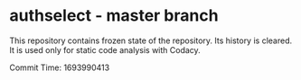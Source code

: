 # authselect - master branch

This repository contains frozen state of the repository.
Its history is cleared. It is used only for static code
analysis with Codacy.

Commit Time: 1693990413